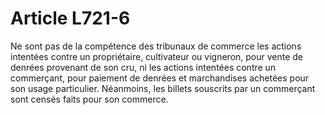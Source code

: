 # Article L721-6

Ne sont pas de la compétence des tribunaux de commerce les actions intentées contre un propriétaire, cultivateur ou vigneron, pour vente de denrées provenant de son cru, ni les actions intentées contre un commerçant, pour paiement de denrées et marchandises achetées pour son usage particulier.   Néanmoins, les billets souscrits par un commerçant sont censés faits pour son commerce.